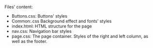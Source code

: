 Files' content:

* Buttons.css: Buttons' styles
* Common:.css Background effect and fonts' styles
* index.html: HTML structure for the page
* nav.css: Navigation bar styles
* page.css: The page container. Styles of the right and left column, as well as the footer.
